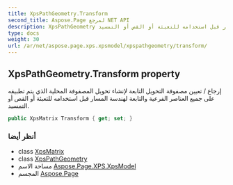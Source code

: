 ```yaml
---
title: XpsPathGeometry.Transform
second_title: Aspose.Page لمرجع NET API
description: XpsPathGeometry ملكية. إرجاع / تعيين مصفوفة التحويل التابعة لإنشاء تحويل المصفوفة المحلية الذي يتم تطبيقه على جميع العناصر الفرعية والتابعة لهندسة المسار قبل استخدامه للتعبئة أو القص أو التمسيد.
type: docs
weight: 30
url: /ar/net/aspose.page.xps.xpsmodel/xpspathgeometry/transform/
---
```

## XpsPathGeometry.Transform property

إرجاع / تعيين مصفوفة التحويل التابعة لإنشاء تحويل المصفوفة المحلية الذي يتم تطبيقه على جميع العناصر الفرعية والتابعة لهندسة المسار قبل استخدامه للتعبئة أو القص أو التمسيد.

```csharp
public XpsMatrix Transform { get; set; }
```

### أنظر أيضا

* class [XpsMatrix](../../xpsmatrix/)
* class [XpsPathGeometry](../)
* مساحة الاسم [Aspose.Page.XPS.XpsModel](../../xpspathgeometry/)
* المجسم [Aspose.Page](../../../)


